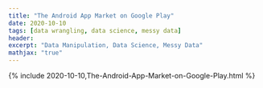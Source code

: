 ```yaml
---
title: "The Android App Market on Google Play"
date: 2020-10-10
tags: [data wrangling, data science, messy data]
header:
excerpt: "Data Manipulation, Data Science, Messy Data"
mathjax: "true"
---
```


{% include 2020-10-10,The-Android-App-Market-on-Google-Play.html %}
